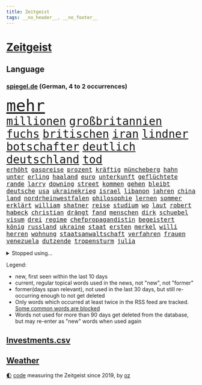 ```yaml
---
title: Zeitgeist
tags: __no_header__, __no_footer__
---
```


# [Zeitgeist](https://oliz.io/zeitgeist/)

## Language

<h3><a href="https://www.spiegel.de" target="_blank">spiegel.de</a> (German, 4 to 2 occurrences)</h3>
<p style="font-family:monospace">
<span style="font-size:32pt"><a href="news_links.html#mehr" class="current">mehr</a></span>
<br>
<span style="font-size:22pt"><a href="news_links.html#millionen" class="current">millionen</a></span>
<span style="font-size:22pt"><a href="news_links.html#großbritannien" class="current">großbritannien</a></span>
<span style="font-size:22pt"><a href="news_links.html#fuchs" class="current">fuchs</a></span>
<span style="font-size:22pt"><a href="news_links.html#britischen" class="current">britischen</a></span>
<span style="font-size:22pt"><a href="news_links.html#iran" class="current">iran</a></span>
<span style="font-size:22pt"><a href="news_links.html#lindner" class="current">lindner</a></span>
<span style="font-size:22pt"><a href="news_links.html#botschafter" class="current">botschafter</a></span>
<span style="font-size:22pt"><a href="news_links.html#deutlich" class="current">deutlich</a></span>
<span style="font-size:22pt"><a href="news_links.html#deutschland" class="current">deutschland</a></span>
<span style="font-size:22pt"><a href="news_links.html#tod" class="current">tod</a></span>
<br>
<span style="font-size:12pt"><a href="news_links.html#erhöht" class="current">erhöht</a></span>
<span style="font-size:12pt"><a href="news_links.html#gaspreise" class="current">gaspreise</a></span>
<span style="font-size:12pt"><a href="news_links.html#prozent" class="current">prozent</a></span>
<span style="font-size:12pt"><a href="news_links.html#kräftig" class="current">kräftig</a></span>
<span style="font-size:12pt"><a href="news_links.html#müncheberg" class="new">müncheberg</a></span>
<span style="font-size:12pt"><a href="news_links.html#hahn" class="current">hahn</a></span>
<span style="font-size:12pt"><a href="news_links.html#unter" class="current">unter</a></span>
<span style="font-size:12pt"><a href="news_links.html#erling" class="current">erling</a></span>
<span style="font-size:12pt"><a href="news_links.html#haaland" class="current">haaland</a></span>
<span style="font-size:12pt"><a href="news_links.html#euro" class="current">euro</a></span>
<span style="font-size:12pt"><a href="news_links.html#unterkunft" class="current">unterkunft</a></span>
<span style="font-size:12pt"><a href="news_links.html#geflüchtete" class="current">geflüchtete</a></span>
<span style="font-size:12pt"><a href="news_links.html#rande" class="current">rande</a></span>
<span style="font-size:12pt"><a href="news_links.html#larry" class="new">larry</a></span>
<span style="font-size:12pt"><a href="news_links.html#downing" class="current">downing</a></span>
<span style="font-size:12pt"><a href="news_links.html#street" class="current">street</a></span>
<span style="font-size:12pt"><a href="news_links.html#kommen" class="current">kommen</a></span>
<span style="font-size:12pt"><a href="news_links.html#gehen" class="current">gehen</a></span>
<span style="font-size:12pt"><a href="news_links.html#bleibt" class="current">bleibt</a></span>
<span style="font-size:12pt"><a href="news_links.html#deutsche" class="current">deutsche</a></span>
<span style="font-size:12pt"><a href="news_links.html#usa" class="current">usa</a></span>
<span style="font-size:12pt"><a href="news_links.html#ukrainekrieg" class="current">ukrainekrieg</a></span>
<span style="font-size:12pt"><a href="news_links.html#israel" class="current">israel</a></span>
<span style="font-size:12pt"><a href="news_links.html#libanon" class="current">libanon</a></span>
<span style="font-size:12pt"><a href="news_links.html#jahren" class="current">jahren</a></span>
<span style="font-size:12pt"><a href="news_links.html#china" class="current">china</a></span>
<span style="font-size:12pt"><a href="news_links.html#land" class="current">land</a></span>
<span style="font-size:12pt"><a href="news_links.html#nordrheinwestfalen" class="current">nordrheinwestfalen</a></span>
<span style="font-size:12pt"><a href="news_links.html#philosophie" class="new">philosophie</a></span>
<span style="font-size:12pt"><a href="news_links.html#lernen" class="current">lernen</a></span>
<span style="font-size:12pt"><a href="news_links.html#sommer" class="current">sommer</a></span>
<span style="font-size:12pt"><a href="news_links.html#erklärt" class="current">erklärt</a></span>
<span style="font-size:12pt"><a href="news_links.html#william" class="current">william</a></span>
<span style="font-size:12pt"><a href="news_links.html#shatner" class="new">shatner</a></span>
<span style="font-size:12pt"><a href="news_links.html#reise" class="current">reise</a></span>
<span style="font-size:12pt"><a href="news_links.html#studium" class="current">studium</a></span>
<span style="font-size:12pt"><a href="news_links.html#wo" class="current">wo</a></span>
<span style="font-size:12pt"><a href="news_links.html#laut" class="current">laut</a></span>
<span style="font-size:12pt"><a href="news_links.html#robert" class="current">robert</a></span>
<span style="font-size:12pt"><a href="news_links.html#habeck" class="current">habeck</a></span>
<span style="font-size:12pt"><a href="news_links.html#christian" class="current">christian</a></span>
<span style="font-size:12pt"><a href="news_links.html#drängt" class="current">drängt</a></span>
<span style="font-size:12pt"><a href="news_links.html#fand" class="current">fand</a></span>
<span style="font-size:12pt"><a href="news_links.html#menschen" class="current">menschen</a></span>
<span style="font-size:12pt"><a href="news_links.html#dirk" class="current">dirk</a></span>
<span style="font-size:12pt"><a href="news_links.html#schuebel" class="new">schuebel</a></span>
<span style="font-size:12pt"><a href="news_links.html#visum" class="current">visum</a></span>
<span style="font-size:12pt"><a href="news_links.html#drei" class="current">drei</a></span>
<span style="font-size:12pt"><a href="news_links.html#regime" class="current">regime</a></span>
<span style="font-size:12pt"><a href="news_links.html#chefpropagandistin" class="new">chefpropagandistin</a></span>
<span style="font-size:12pt"><a href="news_links.html#begeistert" class="current">begeistert</a></span>
<span style="font-size:12pt"><a href="news_links.html#könig" class="current">könig</a></span>
<span style="font-size:12pt"><a href="news_links.html#russland" class="current">russland</a></span>
<span style="font-size:12pt"><a href="news_links.html#ukraine" class="current">ukraine</a></span>
<span style="font-size:12pt"><a href="news_links.html#staat" class="current">staat</a></span>
<span style="font-size:12pt"><a href="news_links.html#ersten" class="current">ersten</a></span>
<span style="font-size:12pt"><a href="news_links.html#merkel" class="current">merkel</a></span>
<span style="font-size:12pt"><a href="news_links.html#willi" class="current">willi</a></span>
<span style="font-size:12pt"><a href="news_links.html#herren" class="current">herren</a></span>
<span style="font-size:12pt"><a href="news_links.html#wohnung" class="current">wohnung</a></span>
<span style="font-size:12pt"><a href="news_links.html#staatsanwaltschaft" class="current">staatsanwaltschaft</a></span>
<span style="font-size:12pt"><a href="news_links.html#verfahren" class="current">verfahren</a></span>
<span style="font-size:12pt"><a href="news_links.html#frauen" class="current">frauen</a></span>
<span style="font-size:12pt"><a href="news_links.html#venezuela" class="current">venezuela</a></span>
<span style="font-size:12pt"><a href="news_links.html#dutzende" class="current">dutzende</a></span>
<span style="font-size:12pt"><a href="news_links.html#tropensturm" class="new">tropensturm</a></span>
<span style="font-size:12pt"><a href="news_links.html#julia" class="current">julia</a></span>
</p>
<details>
<summary>Stopped using...</summary>
<p class="former" style="font-size:12pt">
alexej(719) ankunft(719) körper(719) nawalny(719) stärken(719) drosten(718) entdeckten(718) day(717) gegenseitig(717) klimawandels(717) quarantäne(717) reduziert(717) taten(717) arbeitnehmer(716) klagt(716) verfassungsschutz(716) baby(715) bundespräsident(715) enttäuscht(715) johnson(715) landkreis(715) scheidet(715) schweigt(715) verbot(715) äußert(715) gelungen(714) israelischen(714) treffer(714) unabhängige(714) verhängte(714) versehentlich(714) angesteckt(713) leer(713) manchen(713) musiker(713) schwangerschaft(713) übersicht(713) atmosphäre(712) bekämpfung(712) doku(712) entwurf(712) falls(712) geschichten(712) innenministerium(712) metropole(712) moderna(712) stolz(712) verriet(712) williams(712) woran(712) benjamin(711) bisschen(711) britischer(711) dauerhaft(711) erstaunlich(711) mali(711) myanmar(711) taylor(711) unbekannten(711) zurzeit(711) ärgert(711) anbieten(710) attentat(710) autofahrer(710) bittere(710) brutale(710) erlitten(710) interne(710) lockdown(710) norbert(710) obama(710) schuldig(710) software(710) verraten(710) verwendet(710) veröffentlichte(710) wählen(710) zwang(710) 96(709) ausnahmen(709) entlässt(709) freilassung(709) gewerkschaft(709) michelle(709) teslachef(709) unterricht(709) beamte(708) bestätigen(708) christopher(708) einführen(708) englische(708) folgte(708) mitglied(708) oberste(708) rekordmeister(708) umdenken(708) ärzten(708) allianz(707) elektroautos(707) endete(707) ermöglichen(707) kamera(707) minute(707) schüssen(707) teilnehmen(707) weltweite(707) volksrepublik(706) überprüft(706) italienischen(705) stammt(705) brite(704) psychische(704) 27(703) holen(703) geschossen(702) gestritten(702) juristisch(702) pünktlich(702) wies(702) antisemitismus(701) geflogen(701) hubertus(701) präsidentin(701) reagierten(701) langfristig(700) tatverdächtigen(700) gesetze(699) nachgewiesen(699) triumph(699) verbände(699) attentäter(698) duisburg(698) freie(698) hotels(698) solange(698) 900(696) 1000(695) argentinien(695) außerhalb(695) mick(695) politikerin(694) produkte(694) handel(693) empfängt(692) erschießt(692) impfungen(692) sitzung(692) warm(692) entspannung(691) parallelen(691) wunder(691) zukünftig(690) münster(689) stress(688) damals(687) gegnern(687) insassen(687) kontakt(686) schlugen(686) treiben(686) legende(685) menschenrechtsverletzungen(685) auseinandersetzung(684) klasse(684) papier(683) kindheit(682) journalist(681) nieder(681) sportler(681) praxis(680) grünenchefin(679) telegram(679) verständnis(679) bundeswehrsoldaten(678) gastronomie(678) karten(678) olympia(677) gerieten(675) katharina(675) festhalten(674) tuchel(672) hype(671) türen(669) prägte(667) verpasste(667) mittelpunkt(666) erhebliche(664) grüner(664) teuren(664) missbrauchs(662) entbrannt(660) startup(660) farbe(656) inhaftierten(656) csupolitiker(654) berühmtesten(646) schutzsuchende(645) cdu/csu(643) nick(634) enthält(620) sondersitzung(600) notstand(572) rein(563) 4000(562) niemals(553) untermauert(551) gebeten(539) unterschiedliche(534) angebote(533) enthalten(528) gewalttat(527) mitverantwortlich(526) grünes(495) gestanden(492) ungeimpfte(491) videoaufnahmen(478) ticket(477) ausbildung(473) anführer(460) mythos(460) höherer(459) sammelt(459) eröffnung(457) unseres(456) kündigten(451) astronomen(450) urteilte(450) getrieben(447) erhebung(441) sätze(441) zwingen(439) vierjährige(438) verrückt(434) insbesondere(431) c(426) kyrgios(425) ermordung(424) inszenieren(423) dankte(421) erfolglos(421) halfen(416) fraktion(415) beliebte(411) expertin(409) konzerns(409) topmanager(408) japans(403) exil(399) parlaments(399) übertragen(399) 69(398) iphones(397) geleistet(393) inneren(393) längste(393) momente(385) kritischen(383) vertritt(378) 2025(376) boss(370) irritiert(369) wittert(369) gesundheitsämter(368) anheben(364) gefeuert(355) demo(353) kurzer(353) mehrfamilienhaus(352) staatssekretär(352) unterhaus(350) wesen(350) rauswurf(347) erneuerbaren(345) erneutes(345) coronaneuinfektionen(342) adam(341) spezielle(341) mächtig(339) verständigt(338) lindern(336) geheimdienste(334) oppositionsführer(334) vereinbart(333) feiertag(332) volksverhetzung(331) abu(329) verläuft(326) zufällig(326) lockt(324) dritter(322) matteo(321) solcher(313) bescheid(312) mehrmals(311) minderjähriger(301) griffen(300) quält(300) formel1saison(299) khan(299) mache(299) stephen(299) einfacher(298) oskar(297) robben(297) gelb(296) mitleid(294) vietnam(294) vorstandschef(294) zufall(294) seltene(293) sportliche(293) mischt(292) schütze(290) künstlers(289) aussetzen(287) keeper(286) zustimmung(286) aston(285) 1995(283) texte(282) klappt(280) nordische(280) ruhrgebiet(279) bemerkenswerte(278) kanzlers(276) landwirtschaftsminister(276) personalnot(274) bundestages(272) ricarda(271) 68(270) juan(270) getreten(268) vorzubereiten(268) bat(266) viren(265) g7staaten(264) passierte(264) berger(262) flugzeugen(262) schlüssel(261) widersprechen(260) dreyer(259) erfand(258) frauenquote(258) schaulustige(258) lanka(255) lebenshaltungskosten(255) sri(255) überwachung(254) brot(252) etappe(252) verkaufte(252) bridge(251) hauptbahnhof(251) einfachen(250) vettel(248) expremier(247) trikot(247) sky(245) verlangte(245) grandslamturnier(243) säugling(241) teilten(241) bürgerkrieg(240) streiken(238) bewahren(237) unabhängiger(237) 1972(236) anstrengungen(236) sofortige(236) geiselnahme(233) m(233) bestürzt(232) rüstungskonzern(232) ruhen(231) überraschungen(231) journalismus(230) moniert(230) horror(229) überzeugung(229) prorussischen(228) fehlverhalten(227) murray(226) wohlstand(226) andrij(225) hut(225) melnyk(225) positiven(224) young(223) sitz(222) klug(219) niederlegen(218) profite(218) zensur(218) torwart(215) geplanter(212) kelly(211) rené(210) triumphiert(210) pornos(208) leuten(207) ukrainisches(207) barack(206) roller(206) container(205) kremlkritiker(205) drohender(204) bevorstehende(203) menschliches(202) hinterbliebenen(201) besetzte(199) brandenburger(199) jahreszeit(198) beschuldigten(197) siegesserie(197) models(196) stoff(195) zutiefst(195) regelmäßige(194) profitierte(193) wesel(192) kleben(191) fighters(190) foo(190) mais(190) anteile(189) stromversorgung(189) ausbremsen(188) wiedereinführung(188) masse(187) prinzip(187) gewerkschafter(186) rahmen(186) herzen(185) austricksen(184) iwan(183) rabatt(183) tätigkeit(183) eigentor(182) moldau(182) ölkonzern(182) moral(180) schweres(180) ignorieren(179) influencer(179) verfügt(179) unterhalten(178) drake(176) gemeint(176) königsklasse(176) beben(175) getreideexporte(175) infektionsschutzgesetzes(174) rhetorik(174) brandstiftung(173) leuchten(173) south(173) brille(172) europatour(172) günstigsten(170) tankrabatt(170) energiekonzerne(169) gerichtssaal(169) mysteriöse(169) agentur(168) sainz(167) zurückhaltend(167) aussieht(166) notfallplans(166) einkaufszentrum(165) zuschüsse(165) diagnostiziert(164) arbeitslosigkeit(163) schlagabtausch(163) erläutert(162) galaxie(162) besseres(161) ertrinken(161) lernrückstände(161) minimal(161) missglückter(161) öffentlicher(161) schiedsgericht(160) 34jähriger(158) tatverdächtiger(157) windparks(157) gebietsgewinne(155) belegschaft(154) österreichischer(154) abgetrieben(153) wahrscheinlichkeit(153) fragezeichen(152) rajapaksa(152) taugt(151) quellen(150) fahnder(149) franken(149) interessant(149) serena(149) ferien(148) veranstaltet(148) vorfälle(148) stillgelegten(147) traditionen(147) konsequenz(145) lieferanten(145) frontmann(143) blockierte(142) export(142) festen(142) fotografie(142) hammer(142) inspiration(140) maschinenraum(140) schlamm(140) verfügbar(140) versöhnung(140) 23jährigen(139) nacheinander(139) sommerferien(139) überwachungssoftware(138) reichsbürger(137) südukraine(137) ärztinnen(137) 73jährige(136) finsternis(136) involviert(136) kleinflugzeug(136) kleinflugzeugs(136) rage(136) militärverwaltung(135) vogel(135) 60000(133) heimrennen(133) parlamentarischer(133) trocken(133) zehnten(133) lichter(132) israelis(131) vollem(131) begnadigung(130) hitzewelle(130) zurücktreten(130) bedrohlich(129) niedergeschlagen(129) zermürbt(127) 1200(126) bosnien(126) zumutung(126) affenpocken(125) kritischem(125) verhalf(124) vwkonzern(124) detlef(123) thronfolger(123) batterie(122) dolly(122) kundschaft(122) legalisierung(122) verzweiflung(122) fire(121) ausgebildet(120) europapokal(120) löschflugzeuge(120) andy(119) erfolgsserie(119) hintertür(119) royale(119) babyfoto(118) empfindet(118) nadelattacken(118) rechtspopulisten(118) akleh(117) plätze(117) rockband(117) entgleist(116) shireen(116) gewagt(114) belegt(113) gefahndet(113) heimliche(113) krimi(113) transfers(113) wettert(112) 21jährigen(111) eingedämmt(111) herzrasen(111) rtlshow(111) theresa(111) günstigen(110) 59(109) gravierend(109) pennsylvania(109) saisonspiel(109) erkannt(108) sensiblen(108) tagessieg(108) drohendem(106) matchball(106) mihambo(106) 90000(105) qualifizierte(105) schicksale(105) schmerzensgeld(105) wirtschaftskrieg(105) wal(104) fotografierten(103) volle(103) adresse(102) hast(102) hubert(102) jährliche(102) verheerend(102) vogue(102) zunichte(102) beeindruckenden(101) identifizieren(101) witwe(101) hundertjährige(100) olympiaattentat(100) paolo(100) tagsüber(100) uiguren(100) deutete(99) patricia(99) bewiesen(98) entgleisung(98) problemlos(98) torhüterin(98) voraussichtlich(98) wissenschaftlerinnen(98) furore(97) verlängerte(97) vermeintliche(97) zusammenhängt(97) außenhandel(96) marseille(96) massenproteste(96) nehme(96) romanen(96) übergewinnsteuer(96) attraktiver(95) fehlstart(95) höherem(95) abgelehnte(94) attestiert(94) blues(94) jahresbericht(93) ki(93) kommentieren(93) gebäuden(92) harvey(92) pilot(92) rentnerinnen(92) boulevard(91) festzunehmen(91) fußballtransfers(91) impfstoffen(91) karen(91) nachlesen(91) zeitverschwendung(91) gesteuert(90) instrument(90) konservatives(90) putzen(90) jubelte(89) mitgenommen(89) rechtspopulist(89) zuwanderung(89) gibraltar(88) kurzschlusshandlung(88) malerin(88) vertraulichen(88) erbes(87) geige(87) heide(87) klimaretter(87) lüneburger(87) netflixdoku(87) sara(87) tierarten(87) vorübergehende(87) zuschlägt(87) 1974(86) ankam(86) ansage(86) feldjäger(86) neuzugang(86) till(86) angefordert(85) bundessozialministerium(85) finanzen(85) krach(85) präsenzunterricht(85) soloalbum(85) verbale(85) bundeskartellamt(84) comics(84) krachte(84) regelungen(84) usstadt(84) bemerkenswerten(83) berechtigt(83) egot(83) segelboot(83) tumulten(83) bird(82) exjustizminister(82) niedrigen(82) raub(82) sue(82) wirkungsvoll(82) wissenschaft(82) ddrauswahl(81) einbringen(81) fahrschein(81) tägliche(81) würdigen(81) zusagen(81) chatapp(80) regionale(80) rückgänge(80) strittigen(80) versorgen(80) deckte(79) dfbauswahl(79) ertrinkt(79) gendersprache(79) kohlemeiler(79) milliardengarantien(79) nevermind(79) vorschlägen(79) atomstrom(78) geisel(78) madame(78) mysteriöser(78) schnappen(78) willkürlich(78) wirksamkeit(78) erhöhungen(77) flecktarn(77) nachhaltige(77) theo(77) umfang(77) vorbestrafte(77) bundestagsabgeordneter(76) einkommensschwache(76) kannst(76) schulschließungen(76) strategien(76) subventionieren(76) unvermittelt(76) verschossener(76) vize(76) alleinstehende(75) ana(75) angesagt(75) bay(75) bebte(75) erdbeben(75) etappensieg(75) ludwigshafen(75) oberstes(75) reichstag(75) solches(75) tampa(75) albtraum(74) gaskraftwerke(74) kernenergie(74) ladenbesitzerin(74) teuersten(74) völker(74) banner(73) brillen(73) expremierministerin(73) flaschen(73) deutschisraelischen(72) duschen(72) kämpferisch(72) mies(72) mächtigste(72) pandemiemaßnahmen(72) radprofis(72) bühl(71) hunsrück(71) jule(71) niemeier(71) reaktoren(71) reparationen(71) secret(71) stören(71) trägerrakete(71) winterwm(71) armand(70) brotweizen(70) bundesbildungsministerin(70) gartenkolumne(70) gasfluss(70) sogenannter(70) tierfutter(70) ungeklärten(70) abgeriegelte(69) ausschnitt(69) fazit(69) schlafzimmer(69) afghanin(68) deutschsprachigen(68) forscherteam(68) geheimnisse(68) nacktheit(68) rationiert(68) tennishoffnung(68) vermeintlich(68) yousuf(68) mühelos(67) reparaturen(67) dazn(66) energiebranche(66) eukommissar(66) sauberes(66) vorkommt(66) anrufen(65) eisernen(65) gruß(65) handlanger(65) jannik(65) sinner(65) staatsmänner(65) tennisspielerin(65) viktoria(65) wagte(65) csd(64) duplantis(64) eisberg(64) epos(64) leidenschaftlich(64) liberaler(64) malta(64) zurückdrängen(64) 2008(63) aljazeerajournalistin(63) erfolgslauf(63) notfälle(63) aufrechtzuerhalten(62) freigang(62) häftling(62) kennengelernt(62) primož(62) roglič(62) saisons(62) schaltete(62) schmyhal(62) denys(61) feuerten(61) gange(61) attackierte(60) ausblick(60) einfuhren(60) symbolisch(60) angeschlagener(59) dreh(59) friedliches(59) melnyks(59) schildkröte(59) vergebung(59) weitsprung(59) 192(58) ade(58) blackout(58) gesamtführung(58) gesundheitssystem(58) zähe(58) armas(57) entsprechenden(57) gewertet(57) meeres(57) negative(57) ohnmacht(57) präsent(57) starregisseur(57) wdr(57) zweifelhafter(57) colombo(56) dankbar(56) gesinnung(56) gotabaya(56) jahn(56) pfosten(56) beistand(55) ferraripiloten(55) hinauf(55) hollywoodkarriere(55) nordstreampipeline(55) religiöse(55) schlussanstieg(55) security(55) sehenswürdigkeiten(55) solar(55) werbetrommel(55) zusammenfassung(55) abitur(54) bränden(54) nebenher(54) rumänische(54) stichelt(54) unbesiegbar(54) wartungsarbeiten(54) zwangen(54) lankas(53) mads(53) pedersen(53) rückkehrer(53) schüller(53) technisch(53) verwalter(53) barriere(52) irrfahrt(52) kriegswirtschaft(52) milchstraße(52) schwanz(52) special(52) zuschlagen(52) bundesamts(51) fehlschuss(51) herabstufung(51) vetternwirtschaft(51) zehnmal(51) abgestürzte(50) ergeht(50) freundschaftsspiel(50) fußstapfen(50) förderbank(50) gesamtführenden(50) kenias(50) kinderlähmung(50) längeren(50) meilern(50) badenbaden(49) dringender(49) gaskonzern(49) leitzinsen(49) linda(49) modeikone(49) nation(49) rbbintendantin(49) schlesinger(49) synthetische(49) berufe(48) nullcoronapolitik(48) schmelzen(48) südspanien(48) untergrund(48) zack(48) akwlaufzeiten(47) anschließen(47) garcia(47) geschwindigkeit(47) hasta(47) laden(47) notruf(47) pathos(47) strömung(47) vista(47) britischem(46) getreideabkommen(46) hoffnungsträger(46) just(46) katastrophenalarm(46) leopard2panzer(46) brennstoff(45) doppelmord(45) gewächshäuser(45) schwärmen(45) solaranlagen(45) tipp(45) darauffolgenden(44) messungen(44) rekordfund(44) strikte(44) unaufhaltsam(44) weber(44) 2007(43) gemächern(43) wütet(43) ästhetische(43) 1999(42) beleidigungen(42) hände(42) speerwurf(42) tvrechte(42) unzumutbar(42) feigen(41) flüssen(41) porschechef(41) torschützen(41) ungarischen(41) zugespitzt(41) blackouts(40) hessens(40) katastrophenschutz(40) ratlos(40) spitzen(40) springer(40) ureinwohner(40) erlässt(39) gegenschlag(39) kandidierte(39) präsidentenberater(39) unstrittig(39) worüber(39) hoffnungslos(38) ketten(38) krisenzeiten(38) lehrstellen(38) parteichefs(38) supertalent(38) abzufedern(37) ayleen(37) dunkel(37) pornhub(37) gebühr(36) gesundheits(36) zehnter(36) dokumenten(35) friedens(35) intensive(35) memphis(35) schrumpfte(35) schuljahr(35) internets(34) oleksij(34) amazons(33) annkatrin(33) anschlusslösung(33) hatespeech(33) kiez(33) mitgerissen(33) sbahnhof(33) todesfall(33) vorsaison(33) ablehnung(32) grunewald(32) pokalspiel(32) spielzeit(32) streamen(32) 05(31) eid(31) menschheit(31) mississippi(31) mutmaßlichem(31) phasenweise(31) vollendet(31) angeprangert(30) ausgetauscht(30) betrugsprozess(30) eisbergs(30) ernstfall(30) misogynen(30) piastri(30) taxifahrer(30) 57jährige(29) atomdebatte(29) gebucht(29) palermo(29) reiseportal(29) verirrten(29) absolvierte(28) blickten(28) bunten(28) erfolgte(28) geborene(28) platzverweis(28) rot(28) samstagabend(28) zeichentrickfilm(28) club(27) gratismentalität(27) ignoranz(27) roter(27) fbirazzia(26) ferngesteuerte(26) flop(26) maryam(26) nationalhymne(26) nullnummer(26) pfister(26) pyramiden(26) überlagert(26) astronomie(25) basketballerin(25) eon(25) gedenkveranstaltung(25) ideal(25) impfempfehlungen(25) konflikten(25) nährt(25) sons(25) distanzieren(24) entmachtung(24) flores(24) klettert(24) magnum(24) selbstzweifel(24) strandete(24) sympathien(24) insolvent(23) massenhafte(23) rheins(23) backhaus(22) erkannte(22) extremismus(22) lawrence(22) malis(22) mehrkosten(22) nahenden(22) reifen(22) romane(22) ruto(22) südinsel(22) weiterführenden(22) chemikalien(21) cristina(21) ersteigert(21) familienmitglied(21) groteskem(21) heimsieg(21) heiterkeit(21) heroin(21) kriegsstrategie(21) masern(21) montenegros(21) nackt(21) rowling(21) strenger(21) bundesligaabsteiger(20) cash(20) erpressung(20) gerichtlich(20) kappen(20) kommunikation(20) leichtathletikem(20) skizziert(20) teuerste(20) blüht(19) gefährdung(19) grünenspitze(19) montagsdemos(19) übermalt(19) gegenmaßnahmen(18) provence(18) sichuan(18) spanienrundfahrt(18) verleger(18) verständlich(18) akanji(17) american(17) god(17) zielflughafen(17) zugehen(17) abwasser(16) fauci(16) fußballweltmeister(16) geher(16) herzegowina(16) kennzahlen(16) stemmt(16) unsolidarisch(16) verbrachte(16) wiese(16) winnetou(16) andalusien(15) asiatischen(15) aubameyang(15) bangkok(15) bemühen(15) endgültigen(15) liechtenstein(15) menschenhandels(15) pierreemerick(15) spiegelranking(15) wandelt(15) abnehmer(14) conference(14) einzelzelle(14) energiesparverordnung(14) evolution(14) notfallmaßnahmen(14) sozialem(14) ursachenforschung(14) football(13) havertz(13) mordanschlag(13) querfront(13) sabotieren(13) vuelta(13) übergriff(13) chefredakteur(12) echt(12) ersparte(12) herausgeber(12) kremlnahe(12) schwieriges(12) siedlungen(12) akwbetreiber(11) beschwert(11) ehen(11) friedman(11) isolationshaft(11) nachgebaut(11) omikronbooster(11) pascal(11)
</p>
</details>
<p>Legend:
<ul>
<li><span class="new">new</span>, first seen within the last 10 days</li>
<li><span class="current">current</span>, regular topical words used in the news, not "new", not "former"</li>
<li><span class="former">former(days span relevant)</span>, not used in the last 30 days, but still re-occurring enough to not get deleted</li>
<li>Only words which occurred at least twice in the RSS feed are tracked. <a href="language/filters.py">Some common words are blocked</a></li>
<li>Words not used for more than 90 days get deleted from the database, but may re-enter as "new" words when used again</li>
</ul>
</p>

## [Investments](investments.html)[.csv](investments.csv)

## [Weather](weather.html)

<footer>
<a href="javascript:toggleTheme()" class="nav">🌓</a>
<a href="https://github.com/ooz/zeitgeist">code</a> measuring the Zeitgeist since 2019, by <a href="https://oliz.io">oz</a>
</footer>
